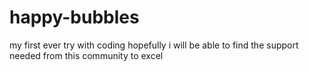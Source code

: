 # happy-bubbles
my first ever try with coding
hopefully i will be able to find the support needed from this community to excel
